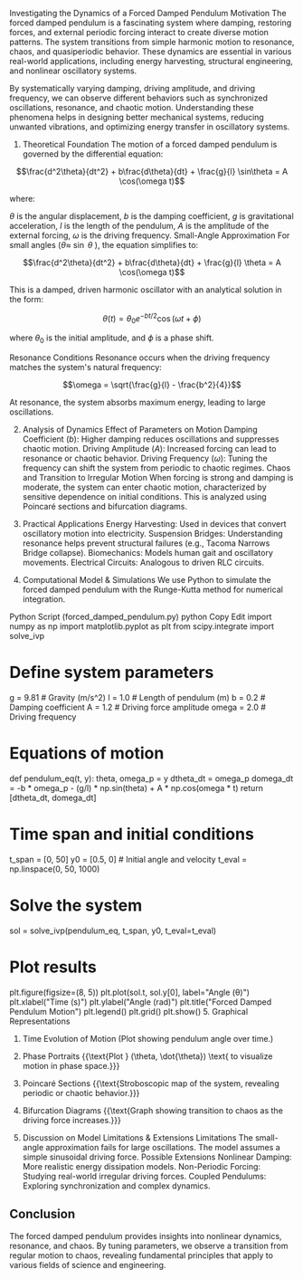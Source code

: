 Investigating the Dynamics of a Forced Damped Pendulum
Motivation
The forced damped pendulum is a fascinating system where damping, restoring forces, and external periodic forcing interact to create diverse motion patterns. The system transitions from simple harmonic motion to resonance, chaos, and quasiperiodic behavior. These dynamics are essential in various real-world applications, including energy harvesting, structural engineering, and nonlinear oscillatory systems.

By systematically varying damping, driving amplitude, and driving frequency, we can observe different behaviors such as synchronized oscillations, resonance, and chaotic motion. Understanding these phenomena helps in designing better mechanical systems, reducing unwanted vibrations, and optimizing energy transfer in oscillatory systems.

1. Theoretical Foundation
The motion of a forced damped pendulum is governed by the differential equation:

$$\frac{d^2\theta}{dt^2} + b\frac{d\theta}{dt} + \frac{g}{l} \sin\theta = A \cos(\omega t)$$



where:

$\theta$   is the angular displacement,
$b$        is the damping coefficient,
$g$        is gravitational acceleration,
$l$        is the length of the pendulum,
$A$        is the amplitude of the external forcing,
$\omega$   is the driving frequency.
Small-Angle Approximation
For small angles ($\theta\approx$ $\sin$ $\theta$ ), the equation simplifies to:

$$\frac{d^2\theta}{dt^2} + b\frac{d\theta}{dt} + \frac{g}{l} \theta = A \cos(\omega t)$$

This is a damped, driven harmonic oscillator with an analytical solution in the form:

$$\theta(t) = \theta_0 e^{-bt/2} \cos(\omega t + \phi)$$

where $\theta_0$ is the initial amplitude, and $\phi$ is a phase shift.

Resonance Conditions
Resonance occurs when the driving frequency matches the system's natural frequency:

$$\omega = \sqrt{\frac{g}{l} - \frac{b^2}{4}}$$

At resonance, the system absorbs maximum energy, leading to large oscillations.

2. Analysis of Dynamics
Effect of Parameters on Motion
Damping Coefficient ($b$): Higher damping reduces oscillations and suppresses chaotic motion.
Driving Amplitude ($A$): Increased forcing can lead to resonance or chaotic behavior.
Driving Frequency ($\omega$): Tuning the frequency can shift the system from periodic to chaotic regimes.
Chaos and Transition to Irregular Motion
When forcing is strong and damping is moderate, the system can enter chaotic motion, characterized by sensitive dependence on initial conditions. This is analyzed using Poincaré sections and bifurcation diagrams.

3. Practical Applications
Energy Harvesting: Used in devices that convert oscillatory motion into electricity.
Suspension Bridges: Understanding resonance helps prevent structural failures (e.g., Tacoma Narrows Bridge collapse).
Biomechanics: Models human gait and oscillatory movements.
Electrical Circuits: Analogous to driven RLC circuits.
4. Computational Model & Simulations
We use Python to simulate the forced damped pendulum with the Runge-Kutta method for numerical integration.

Python Script (forced_damped_pendulum.py)
python
Copy
Edit
import numpy as np
import matplotlib.pyplot as plt
from scipy.integrate import solve_ivp

# Define system parameters
g = 9.81   # Gravity (m/s^2)
l = 1.0    # Length of pendulum (m)
b = 0.2    # Damping coefficient
A = 1.2    # Driving force amplitude
omega = 2.0  # Driving frequency

# Equations of motion
def pendulum_eq(t, y):
    theta, omega_p = y
    dtheta_dt = omega_p
    domega_dt = -b * omega_p - (g/l) * np.sin(theta) + A * np.cos(omega * t)
    return [dtheta_dt, domega_dt]

# Time span and initial conditions
t_span = [0, 50]
y0 = [0.5, 0]  # Initial angle and velocity
t_eval = np.linspace(0, 50, 1000)

# Solve the system
sol = solve_ivp(pendulum_eq, t_span, y0, t_eval=t_eval)

# Plot results
plt.figure(figsize=(8, 5))
plt.plot(sol.t, sol.y[0], label="Angle (θ)")
plt.xlabel("Time (s)")
plt.ylabel("Angle (rad)")
plt.title("Forced Damped Pendulum Motion")
plt.legend()
plt.grid()
plt.show()
5. Graphical Representations
1. Time Evolution of Motion
(Plot showing pendulum angle over time.)

2. Phase Portraits
{{\text{Plot } (\theta, \dot{\theta}) \text{ to visualize motion in phase space.}}}

3. Poincaré Sections
{{\text{Stroboscopic map of the system, revealing periodic or chaotic behavior.}}}

4. Bifurcation Diagrams
{{\text{Graph showing transition to chaos as the driving force increases.}}}

6. Discussion on Model Limitations & Extensions
Limitations
The small-angle approximation fails for large oscillations.
The model assumes a simple sinusoidal driving force.
Possible Extensions
Nonlinear Damping: More realistic energy dissipation models.
Non-Periodic Forcing: Studying real-world irregular driving forces.
Coupled Pendulums: Exploring synchronization and complex dynamics.
## Conclusion
The forced damped pendulum provides insights into nonlinear dynamics, resonance, and chaos. By tuning parameters, we observe a transition from regular motion to chaos, revealing fundamental principles that apply to various fields of science and engineering.